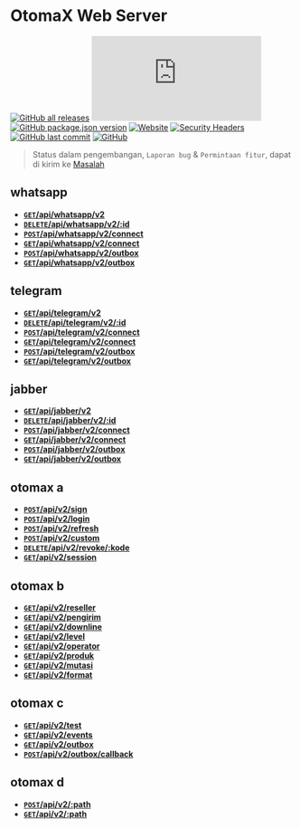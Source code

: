 # OtomaX Web Server

[![GitHub all releases](https://img.shields.io/github/downloads/ndiing/otomax/total)]()
[![GitHub file size in bytes](https://img.shields.io/github/size/ndiing/otomax/dist/bundle.js)]()
[![GitHub package.json version](https://img.shields.io/github/package-json/v/ndiing/otomax)]()
[![Website](https://img.shields.io/website?down_color=lightgrey&down_message=offline&up_color=blue&up_message=online&url=http%3A%2F%2Fndiing.ddns.net)]()
[![Security Headers](https://img.shields.io/security-headers?url=https%3A%2F%2Fndiing.ddns.net)]()
[![GitHub last commit](https://img.shields.io/github/last-commit/ndiing/otomax)]()
[![GitHub](https://img.shields.io/github/license/ndiing/otomax)]()

> Status dalam pengembangan, `Laporan bug` & `Permintaan fitur`, dapat di kirim ke [Masalah](https://github.com/ndiing/OtomaX/issues/new/choose)


## whatsapp
- **[`GET`/api/whatsapp/v2]()**
- **[`DELETE`/api/whatsapp/v2/:id]()**
- **[`POST`/api/whatsapp/v2/connect]()**
- **[`GET`/api/whatsapp/v2/connect]()**
- **[`POST`/api/whatsapp/v2/outbox]()**
- **[`GET`/api/whatsapp/v2/outbox]()**

## telegram
- **[`GET`/api/telegram/v2]()**
- **[`DELETE`/api/telegram/v2/:id]()**
- **[`POST`/api/telegram/v2/connect]()**
- **[`GET`/api/telegram/v2/connect]()**
- **[`POST`/api/telegram/v2/outbox]()**
- **[`GET`/api/telegram/v2/outbox]()**

## jabber
- **[`GET`/api/jabber/v2]()**
- **[`DELETE`/api/jabber/v2/:id]()**
- **[`POST`/api/jabber/v2/connect]()**
- **[`GET`/api/jabber/v2/connect]()**
- **[`POST`/api/jabber/v2/outbox]()**
- **[`GET`/api/jabber/v2/outbox]()**

## otomax a
- **[`POST`/api/v2/sign]()**
- **[`POST`/api/v2/login]()**
- **[`POST`/api/v2/refresh]()**
- **[`POST`/api/v2/custom]()**
- **[`DELETE`/api/v2/revoke/:kode]()**
- **[`GET`/api/v2/session]()**
## otomax b
- **[`GET`/api/v2/reseller]()**
- **[`GET`/api/v2/pengirim]()**
- **[`GET`/api/v2/downline]()**
- **[`GET`/api/v2/level]()**
- **[`GET`/api/v2/operator]()**
- **[`GET`/api/v2/produk]()**
- **[`GET`/api/v2/mutasi]()**
- **[`GET`/api/v2/format]()**
## otomax c
- **[`GET`/api/v2/test]()**
- **[`GET`/api/v2/events]()**
- **[`GET`/api/v2/outbox]()**
- **[`POST`/api/v2/outbox/callback]()**
## otomax d
- **[`POST`/api/v2/:path]()**
- **[`GET`/api/v2/:path]()**